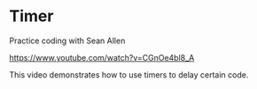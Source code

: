 # Timer

Practice coding with Sean Allen

https://www.youtube.com/watch?v=CGnOe4bl8_A

This video demonstrates how to use timers to delay certain code.
